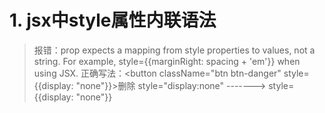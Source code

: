 # 1. jsx中style属性内联语法
> <button class="btn btn-danger" style="display:none">删除</button>
> 报错：prop expects a mapping from style properties to values, not a string. For example, style={{marginRight: spacing + 'em'}} when using JSX.
> 正确写法：<button className="btn btn-danger" style={{display: "none"}}>删除</button>
style="display:none"    ------->   style={{display: "none"}}